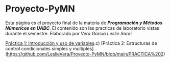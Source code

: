 # Proyecto-PyMN
Esta página es el proyecto final de la materia de _**Programación y Métodos Númericos en UABC**_. 
El contenido son las practicas de laboratorio vistas durante el semestre.
Elaborado por _Vera García Leslie Sarai_



[Práctica 1: Introducción y uso de variables](https://github.com/LeslieVera/Proyecto-PyMN/blob/main/Practica%201%20a).c) 
[Práctica 2: Estructuras de control condicionales simples y multiples] (https://github.com/LeslieVera/Proyecto-PyMN/blob/main/PRACTICA%202)

